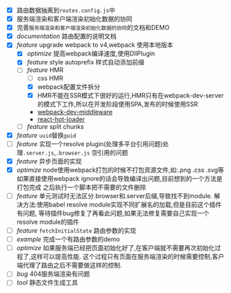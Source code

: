 - [x] 路由数据抽离到`routes.config.js`中
- [x] 服务端渲染和客户端渲染初始化数据的协同
- [x] 完善`服务端渲染和客户端渲染初始化数据的协同`的文档和DEMO
- [x] _documentation_ 路由配置的说明文档
- [x] _feature_ upgrade webpack to v4,webpack 使用本地版本
    - [x] _optimize_ 提高webpack编译速度,使用DllPlugin
    - [x] _feature_ style autoprefix 样式自动添加前缀
    - [ ] _feature_ HMR
        - [ ] css HMR
        - [x] webpack配置文件拆分
        - [x] HMR不能在SSR模式下很好的运行,HMR只有在webpack-dev-server的模式下工作,所以在开发阶段使用SPA,发布的时候使用SSR
        - [webpack-dev-middleware](https://github.com/webpack/webpack-dev-middleware)
        - [react-hot-loader](https://github.com/gaearon/react-hot-loader)
    - [ ] _feature_ split chunks
- [x] _feature_ `uuid`替换`guid`
- [ ] _feature_ 实现一个resolve plugin(处理多平台引用问题)处理`.server.js`,`.browser.js`
      空引用的问题
- [x] _feature_ 异步页面的实现
- [x] _optimize_ node使用webpack打包的时候不打包资源文件,如:.png .css .svg等
      如果直接使用webpack ignore的话会导致编译出问题,目前想到的一个方法是打包完成
      之后执行一个脚本把不需要的文件删除
- [ ] _feature_ 单元测试时无法区分.browser和.server后缀,导致找不到module.
      解决方法:使用babel resolve module实现不同扩展名的加载,但是目前这个插件有问题,
      等待插件bug修复了再看此问题,如果无法修复需要自己实现一个resolve module的插件
- [ ] _feature_ `fetchInitialState` 路由参数的实现
- [ ] _example_ 完成一个有路由参数的demo
- [ ] _optimize_ 如果服务端已经把页面初始化好了,在客户端就不需要再次初始化过程了,这样可以提高性能.
      这个过程只有页面在服务端渲染的时候需要控制,客户端代理了路由之后不需要做这样的控制.
- [ ] _bug_ 404服务端渲染有问题
- [ ] _tool_ 静态文件生成工具